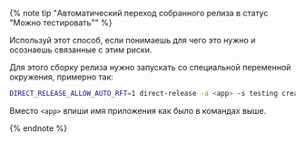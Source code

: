 {% note tip "Автоматический переход собранного релиза в статус "Можно тестировать"" %}

Используй этот способ, если понимаешь для чего это нужно и осознаешь связанные с этим риски.

Для этого сборку релиза нужно запускать со специальной переменной окружения, примерно так:  
```sh
DIRECT_RELEASE_ALLOW_AUTO_RFT=1 direct-release -a <app> -s testing create-release
```
Вместо `<app>` впиши имя приложения как было в командах выше.

{% endnote %}

